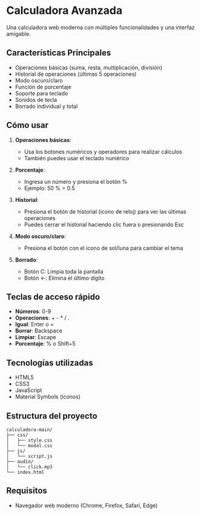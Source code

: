 # Calculadora Avanzada

Una calculadora web moderna con múltiples funcionalidades y una interfaz amigable.

## Características Principales

- Operaciones básicas (suma, resta, multiplicación, división)
- Historial de operaciones (últimas 5 operaciones)
- Modo oscuro/claro
- Función de porcentaje
- Soporte para teclado
- Sonidos de tecla
- Borrado individual y total

## Cómo usar

1. **Operaciones básicas**:
   - Usa los botones numéricos y operadores para realizar cálculos
   - También puedes usar el teclado numérico

2. **Porcentaje**:
   - Ingresa un número y presiona el botón %
   - Ejemplo: 50 % = 0.5

3. **Historial**:
   - Presiona el botón de historial (icono de reloj) para ver las últimas operaciones
   - Puedes cerrar el historial haciendo clic fuera o presionando Esc

4. **Modo oscuro/claro**:
   - Presiona el botón con el icono de sol/luna para cambiar el tema

5. **Borrado**:
   - Botón C: Limpia toda la pantalla
   - Botón ←: Elimina el último dígito

## Teclas de acceso rápido

- **Números**: 0-9
- **Operaciones**: + - * / .
- **Igual**: Enter o =
- **Borrar**: Backspace
- **Limpiar**: Escape
- **Porcentaje**: % o Shift+5

## Tecnologías utilizadas

- HTML5
- CSS3
- JavaScript
- Material Symbols (iconos)

## Estructura del proyecto

```
calculadora-main/
├── css/
│   ├── style.css
│   └── modal.css
├── js/
│   └── script.js
├── audio/
│   └── click.mp3
└── index.html
```

## Requisitos

- Navegador web moderno (Chrome, Firefox, Safari, Edge)